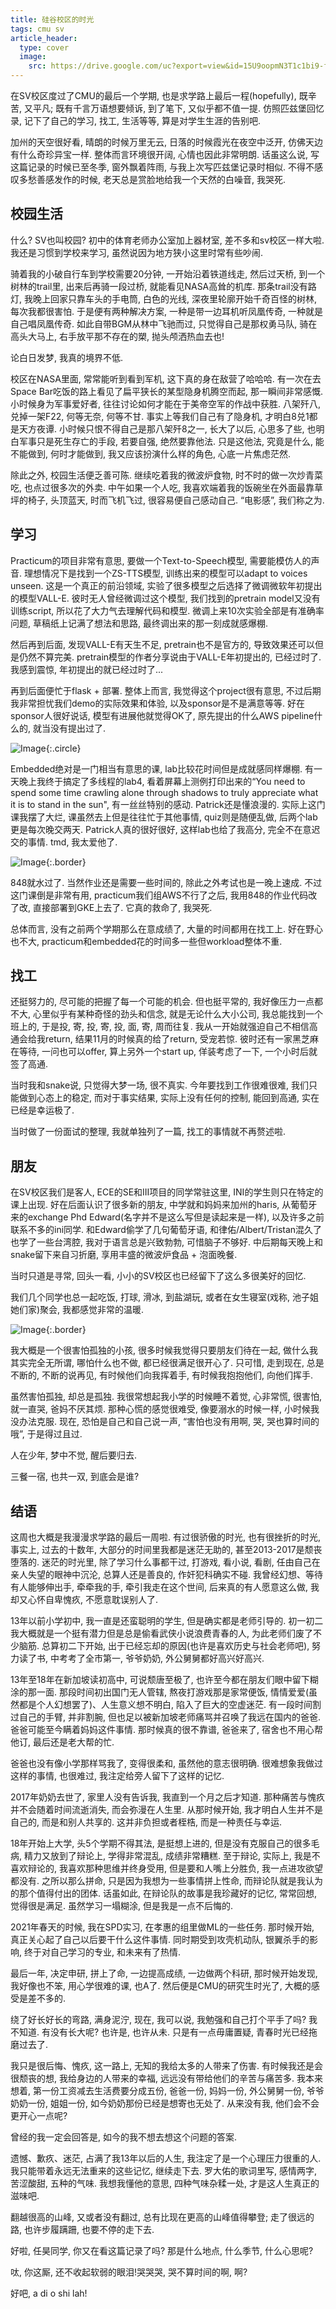 ```yaml
---
title: 硅谷校区的时光
tags: cmu sv
article_header:
  type: cover
  image:
    src: https://drive.google.com/uc?export=view&id=15U9oopmN3T1c1bi9-fe6Jc0zckReDDO8 
---
```


在SV校区度过了CMU的最后一个学期, 也是求学路上最后一程(hopefully), 既辛苦, 又平凡; 既有千言万语想要倾诉, 到了笔下, 又似乎都不值一提. 仿照匹兹堡回忆录, 记下了自己的学习, 找工, 生活等等, 算是对学生生涯的告别吧.

<!--more-->

加州的天空很好看, 晴朗的时候万里无云, 日落的时候霞光在夜空中泛开, 仿佛天边有什么奇珍异宝一样. 整体而言环境很开阔, 心情也因此非常明朗. 话虽这么说, 写这篇记录的时候已至冬季, 窗外飘着阵雨, 与我上次写匹兹堡记录时相似. 不得不感叹多愁善感发作的时候, 老天总是赏脸地给我一个天然的白噪音, 我哭死. 

## 校园生活
什么? SV也叫校园? 初中的体育老师办公室加上器材室, 差不多和sv校区一样大啦. 我还是习惯到学校来学习, 虽然说因为地方狭小这里时常有些吵闹. 

骑着我的小破自行车到学校需要20分钟, 一开始沿着铁道线走, 然后过天桥, 到一个树林的trail里, 出来后再骑一段过桥, 就能看见NASA高耸的机库. 那条trail没有路灯, 我晚上回家只靠车头的手电筒, 白色的光线, 深夜里轮廓开始千奇百怪的树林, 每次我都很害怕. 于是便有两种解决方案, 一种是带一边耳机听凤凰传奇, 一种就是自己唱凤凰传奇. 如此自带BGM从林中飞驰而过, 只觉得自己是那权勇马队, 骑在高头大马上, 右手放平那不存在的槊, 抛头颅洒热血去也!

论白日发梦, 我真的境界不低.

校区在NASA里面, 常常能听到看到军机, 这下真的身在敌营了哈哈哈. 有一次在去Space Bar吃饭的路上看见了扁平狭长的某型隐身机腾空而起, 那一瞬间非常感慨. 小时候身为军事爱好者, 往往讨论如何才能在于美帝空军的作战中获胜. 八架歼八, 兑掉一架F22, 何等无奈, 何等不甘. 事实上等我们自己有了隐身机, 才明白8兑1都是天方夜谭. 小时候只恨不得自己是那八架歼8之一, 长大了以后, 心思多了些, 也明白军事只是死生存亡的手段, 若要自强, 绝然要靠他法. 只是这他法, 究竟是什么, 能不能做到, 何时才能做到, 我又应该扮演什么样的角色, 心底一片焦虑茫然.

除此之外, 校园生活便乏善可陈. 继续吃着我的微波炉食物, 时不时的做一次炒青菜吃, 也点过很多次的外卖. 中午如果一个人吃, 我喜欢端着我的饭碗坐在外面最靠草坪的椅子, 头顶蓝天, 时而飞机飞过, 很容易便自己感动自己. “电影感”, 我们称之为.

## 学习
Practicum的项目非常有意思, 要做一个Text-to-Speech模型, 需要能模仿人的声音. 理想情况下是找到一个ZS-TTS模型, 训练出来的模型可以adapt to voices unseen. 这是一个真正的前沿领域, 实验了很多模型之后选择了微调微软年初提出的模型VALL-E. 彼时无人曾经微调过这个模型, 我们找到的pretrain model又没有训练script, 所以花了大力气去理解代码和模型. 微调上来10次实验全部是有准确率问题, 草稿纸上记满了想法和思路, 最终调出来的那一刻成就感爆棚.

然后再到后面, 发现VALL-E有天生不足, pretrain也不是官方的, 导致效果还可以但是仍然不算完美. pretrain模型的作者分享说由于VALL-E年初提出的, 已经过时了. 我感到震惊, 年初提出的就已经过时了... 

再到后面便忙于flask + 部署. 整体上而言, 我觉得这个project很有意思, 不过后期我非常担忧我们demo的实际效果和体验, 以及sponsor是不是满意等等. 好在sponsor人很好说话, 模型有进展他就觉得OK了, 原先提出的什么AWS pipeline什么的, 就当没有提出过了.

![Image](https://drive.google.com/uc?export=view&id=1Jo59fTBwvPiBk41hujeQvgDIWpSpZYAq){:.circle}

Embedded绝对是一门相当有意思的课, lab比较花时间但是成就感同样爆棚. 有一天晚上我终于搞定了多线程的lab4, 看着屏幕上测例打印出来的“You need to spend some time crawling alone through shadows to truly appreciate what it is to stand in the sun", 有一丝丝特别的感动. Patrick还是懂浪漫的. 实际上这门课我摆了大烂, 课虽然去上但是往往忙于其他事情, quiz则是随便乱做, 后两个lab更是每次晚交两天. Patrick人真的很好很好, 这样lab也给了我高分, 完全不在意迟交的事情. tmd, 我太爱他了.

![Image](https://drive.google.com/uc?export=view&id=1eqXEZXoHKJJTkIxJi6t2pG9QznvdWp19){:.border}

848就水过了. 当然作业还是需要一些时间的, 除此之外考试也是一晚上速成. 不过这门课倒是非常有用, practicum我们组AWS不行了之后, 我用848的作业代码改了改, 直接部署到GKE上去了. 它真的救命了, 我哭死.

总体而言, 没有之前两个学期那么在意成绩了, 大量的时间都用在找工上. 好在野心也不大, practicum和embedded花的时间多一些但workload整体不重.

## 找工
还挺努力的, 尽可能的把握了每一个可能的机会. 但也挺平常的, 我好像压力一点都不大, 心里似乎有某种奇怪的劲头和信念, 就是无论什么大小公司, 我总能找到一个班上的, 于是投, 寄, 投, 寄, 投, 面, 寄, 周而往复. 我从一开始就强迫自己不相信高通会给我return, 结果11月的时候真的给了return, 受宠若惊. 彼时还有一家黑芝麻在等待, 一问也可以offer, 算上另外一个start up, 佯装考虑了一下, 一个小时后就签了高通. 

当时我和snake说, 只觉得大梦一场, 很不真实. 今年要找到工作很难很难, 我们只能做到心态上的稳定, 而对于事实结果, 实际上没有任何的控制, 能回到高通, 实在已经是幸运极了.

当时做了一份面试的整理, 我就单独列了一篇, 找工的事情就不再赘述啦.

## 朋友
在SV校区我们是客人, ECE的SE和III项目的同学常驻这里, INI的学生则只在特定的课上出现. 好在后面认识了很多新的朋友, 中学就和妈妈来加州的haris, 从葡萄牙来的exchange Phd Edward(名字并不是这么写但是读起来是一样), 以及许多之前联系不多的ini同学. 和Edward偷学了几句葡萄牙语, 和律佑/Albert/Tristan混久了也学了一些台湾腔, 我对于语言总是兴致勃勃, 可惜脑子不够好. 中后期每天晚上和snake留下来自习折磨, 享用丰盛的微波炉食品 + 泡面晚餐. 

当时只道是寻常, 回头一看, 小小的SV校区也已经留下了这么多很美好的回忆.

我们几个同学也总一起吃饭, 打球, 滑冰, 到盐湖玩, 或者在女生寝室(戏称, 池子姐她们家)聚会, 我都感觉非常的温暖. 

![Image](https://drive.google.com/uc?export=view&id=1KkzMfYakcT9C1v_bpTDyx3Q7uPKgRBnm){:.border}

我大概是一个很害怕孤独的小孩, 很多时候我觉得只要朋友们待在一起, 做什么我其实完全无所谓, 哪怕什么也不做, 都已经很满足很开心了. 只可惜, 走到现在, 总是不断的, 不断的说再见, 有时候他们向我挥着手, 有时候我抱抱他们, 向他们挥手. 

虽然害怕孤独, 却总是孤独. 我很常想起我小学的时候睡不着觉, 心非常慌, 很害怕, 就一直哭, 爸妈不厌其烦. 那种心慌的感觉很难受, 像要溺水的时候一样, 小时候我没办法克服. 现在, 恐怕是自己和自己说一声, “害怕也没有用啊, 哭, 哭也算时间的哦”, 于是得过且过. 

人在少年, 梦中不觉, 醒后要归去.

三餐一宿, 也共一双, 到底会是谁?

## 结语
这周也大概是我漫漫求学路的最后一周啦. 有过很骄傲的时光, 也有很挫折的时光, 事实上, 过去的十数年, 大部分的时间里我都是迷茫无助的, 甚至2013-2017是颓丧堕落的. 迷茫的时光里, 除了学习什么事都干过, 打游戏, 看小说, 看剧, 任由自己在亲人失望的眼神中沉沦, 总算人还是善良的, 作奸犯科确实不碰. 我曾经幻想、等待有人能够伸出手, 牵牵我的手, 牵引我走在这个世间, 后来真的有人愿意这么做, 我却又心怀自卑愧疚, 不愿意耽误别人了.

13年以前小学初中, 我一直是还蛮聪明的学生, 但是确实都是老师引导的. 初一初二我大概就是一个挺有潜力但是总是偷看武侠小说浪费青春的人, 为此老师们废了不少脑筋. 总算初二下开始, 出于已经忘却的原因(也许是喜欢历史与社会老师吧), 努力读了书, 中考考了全市第一, 爷爷奶奶, 外公舅舅都好高兴好高兴.

13年至18年在新加坡读初高中, 可说颓唐至极了, 也许至今都在朋友们眼中留下糊涂的那一面. 那段时间初出国门无人管辖, 熬夜打游戏那是家常便饭, 情情爱爱(虽然都是个人幻想罢了)、人生意义想不明白, 陷入了巨大的空虚迷茫. 有一段时间割过自己的手臂, 并非割腕, 但也足以被新加坡老师痛骂并召唤了我远在国内的爸爸. 爸爸可能至今瞒着妈妈这件事情. 那时候真的很不靠谱, 爸爸来了, 宿舍也不用心帮他订, 最后还是老大帮的忙.

爸爸也没有像小学那样骂我了, 变得很柔和, 虽然他的意志很明确. 很难想象我做过这样的事情, 也很难过, 我注定给旁人留下了这样的记忆.

2017年奶奶去世了, 家里人没有告诉我, 我直到一个月之后才知道. 那种痛苦与愧疚并不会随着时间流逝消失, 而会弥漫在人生里. 从那时候开始, 我才明白人生并不是自己的, 而是和别人共享的. 这并非负担或者桎梏, 而是一种责任与幸运. 

18年开始上大学, 头5个学期不得其法, 是挺想上进的, 但是没有克服自己的很多毛病, 精力又放到了辩论上, 学得非常混乱, 成绩非常糟糕. 至于辩论, 实际上, 我是不喜欢辩论的, 我喜欢那种思维并终身受用, 但是要和人嘴上分胜负, 我一点进攻欲望都没有. 之所以那么拼命, 只是因为我想为一些事情拼上性命, 而辩论队就是我认为的那个值得付出的团体. 话虽如此, 在辩论队的故事是我珍藏好的记忆, 常常回想, 觉得很是满足. 虽然学习一塌糊涂, 但是我是一点不后悔的.

2021年春天的时候, 我在SPD实习, 在孝惠的组里做ML的一些任务. 那时候开始, 真正关心起了自己以后要干什么这件事情. 同时期受到攻壳机动队, 银翼杀手的影响, 终于对自己学习的专业, 和未来有了热情.

最后一年, 决定申研, 拼上了命, 一边提高成绩, 一边做两个科研, 那时候开始发现, 我好像也不笨, 用心学很难的课, 也A了. 然后便是CMU的研究生时光了, 大概的感受是差不多的.

绕了好长好长的弯路, 满身泥泞, 现在, 我可以说, 我勉强和自己打个平手了吗? 我不知道. 有没有长大呢? 也许是, 也许从未. 只是有一点毋庸置疑, 青春时光已经拖磨过去了.

我只是很后悔、愧疚, 这一路上, 无知的我给太多的人带来了伤害. 有时候我还是会很颓丧的想, 我给身边的人带来的幸福, 远远没有带给他们的辛苦与痛苦多. 我本来想着, 第一份工资减去生活费要分成五份, 爸爸一份, 妈妈一份, 外公舅舅一份, 爷爷奶奶一份, 姐姐一份, 如今奶奶那份已经是想寄也无处了. 从来没有我, 他们会不会更开心一点呢?

曾经的我一定会回答是, 如今的我不想去想这个问题的答案.

遗憾、歉疚、迷茫, 占满了我13年以后的人生, 我注定了是一个心理压力很重的人. 我只能带着永远无法重来的这些记忆, 继续走下去. 罗大佑的歌词里写, 感情两字, 苦涩酸甜, 五种的气味. 我想我懂他的意思, 四种气味杂糅一处, 才是这人生真正的滋味吧. 

翻越很高的山峰, 又或者没有翻过, 总有比现在更高的山峰值得攀登; 走了很远的路, 也许步履蹒跚, 也要不停的走下去.

好啦, 任昊同学, 你又在看这篇记录了吗? 那是什么地点, 什么季节, 什么心思呢? 

呔, 你这厮, 还不收起软弱的眼泪!哭哭哭, 哭不算时间的啊, 啊?

好吧, a di o shi lah!
